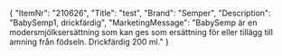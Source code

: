 {
  "ItemNr": "210626",
  "Title": "test",
  "Brand": "Semper",
  "Description": "BabySemp1, drickfärdig",
  "MarketingMessage": "BabySemp är en modersmjölksersättning som kan ges som ersättning för eller tillägg till amning från födseln. Drickfärdig 200 ml."
}